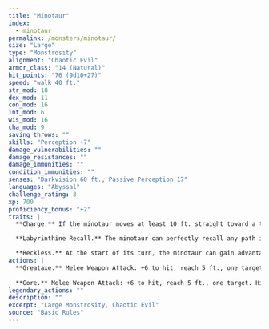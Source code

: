 ```yaml
---
title: "Minotaur"
index:
  - minotaur
permalink: /monsters/minotaur/
size: "Large"
type: "Monstrosity"
alignment: "Chaotic Evil"
armor_class: "14 (Natural)"
hit_points: "76 (9d10+27)"
speed: "walk 40 ft."
str_mod: 18
dex_mod: 11
con_mod: 16
int_mod: 6
wis_mod: 16
cha_mod: 9
saving_throws: ""
skills: "Perception +7"
damage_vulnerabilities: ""
damage_resistances: ""
damage_immunities: ""
condition_immunities: ""
senses: "Darkvision 60 ft., Passive Perception 17"
languages: "Abyssal"
challenge_rating: 3
xp: 700
proficiency_bonus: "+2"
traits: |
  **Charge.** If the minotaur moves at least 10 ft. straight toward a target and then hits it with a gore attack on the same turn, the target takes an extra 9 (2d8) piercing damage. If the target is a creature, it must succeed on a DC 14 Strength saving throw or be pushed up to 10 ft. away and knocked prone.

  **Labyrinthine Recall.** The minotaur can perfectly recall any path it has traveled.

  **Reckless.** At the start of its turn, the minotaur can gain advantage on all melee weapon attack rolls it makes during that turn, but attack rolls against it have advantage until the start of its next turn.
actions: |
  **Greataxe.** Melee Weapon Attack: +6 to hit, reach 5 ft., one target. Hit: 17 (2d12 + 4) slashing damage.
  
  **Gore.** Melee Weapon Attack: +6 to hit, reach 5 ft., one target. Hit: 13 (2d8 + 4) piercing damage.  
legendary_actions: ""
description: ""
excerpt: "Large Monstrosity, Chaotic Evil"
source: "Basic Rules"
---
```

